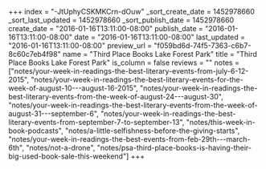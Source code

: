 +++
index = "-JtUphyCSKMKCrn-dOuw"
_sort_create_date = 1452978660
_sort_last_updated = 1452978660
_sort_publish_date = 1452978660
create_date = "2016-01-16T13:11:00-08:00"
publish_date = "2016-01-16T13:11:00-08:00"
date = "2016-01-16T13:11:00-08:00"
last_updated = "2016-01-16T13:11:00-08:00"
preview_url = "f059bd6d-74f5-7363-c6b7-8c60c7eb4f98"
name = "Third Place Books Lake Forest Park"
title = "Third Place Books Lake Forest Park"
is_column = false
reviews = ""
notes = ["notes/your-week-in-readings-the-best-literary-events-from-july-6-12-2015", "notes/your-week-in-readings-the-best-literary-events-for-the-week-of-august-10---august-16-2015", "notes/your-week-in-readings-the-best-literary-events-from-the-week-of-august-24---august-30", "notes/your-week-in-readings-the-best-literary-events-from-the-week-of-august-31---september-6", "notes/your-week-in-readings-the-best-literary-events-from-september-7-to-september-13", "notes/this-week-in-book-podcasts", "notes/a-little-selfishness-before-the-giving-starts", "notes/your-week-in-readings-the-best-events-from-feb-29th---march-6th", "notes/not-a-drone", "notes/psa-third-place-books-is-having-their-big-used-book-sale-this-weekend"]
+++

